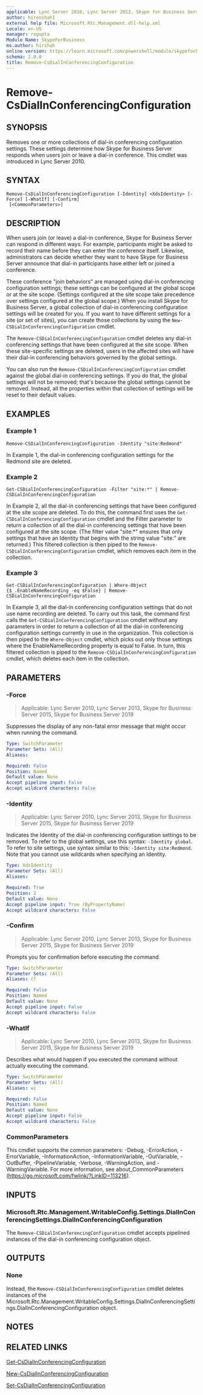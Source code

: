 ```yaml
---
applicable: Lync Server 2010, Lync Server 2013, Skype for Business Server 2015, Skype for Business Server 2019
author: hirenshah1
external help file: Microsoft.Rtc.Management.dll-help.xml
Locale: en-US
manager: rogupta
Module Name: SkypeForBusiness
ms.author: hirshah
online version: https://learn.microsoft.com/powershell/module/skypeforbusiness/remove-csdialinconferencingconfiguration
schema: 2.0.0
title: Remove-CsDialInConferencingConfiguration
---
```


# Remove-CsDialInConferencingConfiguration

## SYNOPSIS
Removes one or more collections of dial-in conferencing configuration settings.
These settings determine how Skype for Business Server responds when users join or leave a dial-in conference.
This cmdlet was introduced in Lync Server 2010.


## SYNTAX

```
Remove-CsDialInConferencingConfiguration [-Identity] <XdsIdentity> [-Force] [-WhatIf] [-Confirm]
 [<CommonParameters>]
```

## DESCRIPTION
When users join (or leave) a dial-in conference, Skype for Business Server can respond in different ways.
For example, participants might be asked to record their name before they can enter the conference itself.
Likewise, administrators can decide whether they want to have Skype for Business Server announce that dial-in participants have either left or joined a conference.

These conference "join behaviors" are managed using dial-in conferencing configuration settings; these settings can be configured at the global scope or at the site scope.
(Settings configured at the site scope take precedence over settings configured at the global scope.) When you install Skype for Business Server, a global collection of dial-in conferencing configuration settings will be created for you.
If you want to have different settings for a site (or set of sites), you can create those collections by using the `New-CSDialInConferencingConfiguration` cmdlet.

The `Remove-CSDialInConferencingConfiguration` cmdlet deletes any dial-in conferencing settings that have been configured at the site scope.
When these site-specific settings are deleted, users in the affected sites will have their dial-in conferencing behaviors governed by the global settings.

You can also run the `Remove-CSDialInConferencingConfiguration` cmdlet against the global dial-in conferencing settings.
If you do that, the global settings will not be removed; that's because the global settings cannot be removed.
Instead, all the properties within that collection of settings will be reset to their default values.


## EXAMPLES

### Example 1
```
Remove-CSDialInConferencingConfiguration -Identity "site:Redmond"
```

In Example 1, the dial-in conferencing configuration settings for the Redmond site are deleted.


### Example 2
```
Get-CSDialInConferencingConfiguration -Filter "site:*" | Remove-CSDialInConferencingConfiguration
```

In Example 2, all the dial-in conferencing settings that have been configured at the site scope are deleted.
To do this, the command first uses the `Get-CSDialInConferencingConfiguration` cmdlet and the Filter parameter to return a collection of all the dial-in conferencing settings that have been configured at the site scope.
(The filter value "site:*" ensures that only settings that have an Identity that begins with the string value "site:" are returned.) This filtered collection is then piped to the `Remove-CSDialInConferencingConfiguration` cmdlet, which removes each item in the collection.


### Example 3
```
Get-CSDialInConferencingConfiguration | Where-Object {$_.EnableNameRecording -eq $False} | Remove-CSDialInConferencingConfiguration
```

In Example 3, all the dial-in conferencing configuration settings that do not use name recording are deleted.
To carry out this task, the command first calls the `Get-CSDialInConferencingConfiguration` cmdlet without any parameters in order to return a collection of all the dial-in conferencing configuration settings currently in use in the organization.
This collection is then piped to the `Where-Object` cmdlet, which picks out only those settings where the EnableNameRecording property is equal to False.
In turn, this filtered collection is piped to the `Remove-CSDialInConferencingConfiguration` cmdlet, which deletes each item in the collection.


## PARAMETERS

### -Force

> Applicable: Lync Server 2010, Lync Server 2013, Skype for Business Server 2015, Skype for Business Server 2019

Suppresses the display of any non-fatal error message that might occur when running the command.

```yaml
Type: SwitchParameter
Parameter Sets: (All)
Aliases:

Required: False
Position: Named
Default value: None
Accept pipeline input: False
Accept wildcard characters: False
```

### -Identity

> Applicable: Lync Server 2010, Lync Server 2013, Skype for Business Server 2015, Skype for Business Server 2019

Indicates the Identity of the dial-in conferencing configuration settings to be removed.
To refer to the global settings, use this syntax: `-Identity global`.
To refer to site settings, use syntax similar to this: `-Identity site:Redmond`.
Note that you cannot use wildcards when specifying an Identity.

```yaml
Type: XdsIdentity
Parameter Sets: (All)
Aliases:

Required: True
Position: 2
Default value: None
Accept pipeline input: True (ByPropertyName)
Accept wildcard characters: False
```

### -Confirm

> Applicable: Lync Server 2010, Lync Server 2013, Skype for Business Server 2015, Skype for Business Server 2019

Prompts you for confirmation before executing the command.

```yaml
Type: SwitchParameter
Parameter Sets: (All)
Aliases: cf

Required: False
Position: Named
Default value: None
Accept pipeline input: False
Accept wildcard characters: False
```

### -WhatIf

> Applicable: Lync Server 2010, Lync Server 2013, Skype for Business Server 2015, Skype for Business Server 2019

Describes what would happen if you executed the command without actually executing the command.

```yaml
Type: SwitchParameter
Parameter Sets: (All)
Aliases: wi

Required: False
Position: Named
Default value: None
Accept pipeline input: False
Accept wildcard characters: False
```

### CommonParameters
This cmdlet supports the common parameters: -Debug, -ErrorAction, -ErrorVariable, -InformationAction, -InformationVariable, -OutVariable, -OutBuffer, -PipelineVariable, -Verbose, -WarningAction, and -WarningVariable. For more information, see about_CommonParameters (https://go.microsoft.com/fwlink/?LinkID=113216).

## INPUTS

### Microsoft.Rtc.Management.WritableConfig.Settings.DialInConferencingSettings.DialInConferencingConfiguration

The `Remove-CSDialInConferencingConfiguration` cmdlet accepts pipelined instances of the dial-in conferencing configuration object.

## OUTPUTS

### None
Instead, the `Remove-CSDialInConferencingConfiguration` cmdlet deletes instances of the Microsoft.Rtc.Management.WritableConfig.Settings.DialInConferencingSettings.DialInConferencingConfiguration object.

## NOTES

## RELATED LINKS

[Get-CsDialInConferencingConfiguration](Get-CsDialInConferencingConfiguration.md)

[New-CsDialInConferencingConfiguration](New-CsDialInConferencingConfiguration.md)

[Set-CsDialInConferencingConfiguration](Set-CsDialInConferencingConfiguration.md)
